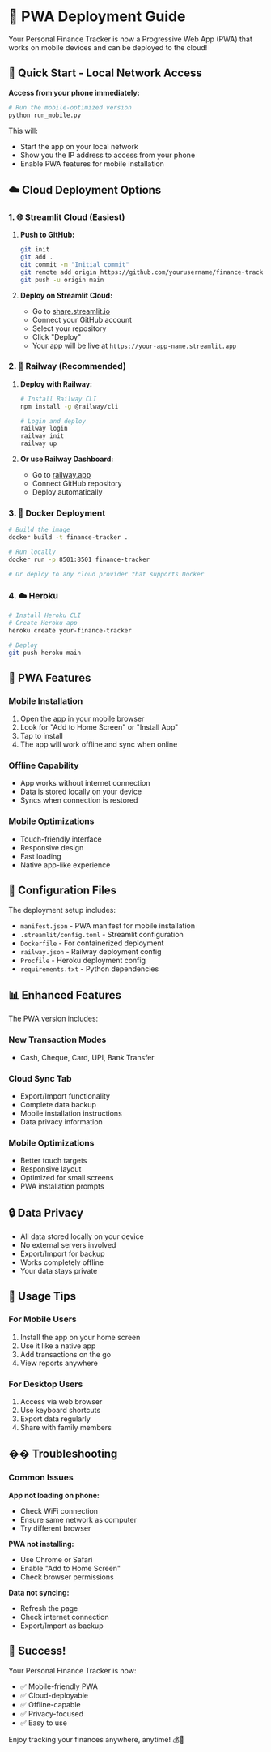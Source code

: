 # 📱 PWA Deployment Guide

Your Personal Finance Tracker is now a Progressive Web App (PWA) that works on mobile devices and can be deployed to the cloud!

## 🚀 Quick Start - Local Network Access

**Access from your phone immediately:**

```bash
# Run the mobile-optimized version
python run_mobile.py
```

This will:
- Start the app on your local network
- Show you the IP address to access from your phone
- Enable PWA features for mobile installation

## ☁️ Cloud Deployment Options

### 1. 🌐 Streamlit Cloud (Easiest)

1. **Push to GitHub:**
   ```bash
   git init
   git add .
   git commit -m "Initial commit"
   git remote add origin https://github.com/yourusername/finance-tracker.git
   git push -u origin main
   ```

2. **Deploy on Streamlit Cloud:**
   - Go to [share.streamlit.io](https://share.streamlit.io)
   - Connect your GitHub account
   - Select your repository
   - Click "Deploy"
   - Your app will be live at `https://your-app-name.streamlit.app`

### 2. 🚂 Railway (Recommended)

1. **Deploy with Railway:**
   ```bash
   # Install Railway CLI
   npm install -g @railway/cli
   
   # Login and deploy
   railway login
   railway init
   railway up
   ```

2. **Or use Railway Dashboard:**
   - Go to [railway.app](https://railway.app)
   - Connect GitHub repository
   - Deploy automatically

### 3. 🐳 Docker Deployment

```bash
# Build the image
docker build -t finance-tracker .

# Run locally
docker run -p 8501:8501 finance-tracker

# Or deploy to any cloud provider that supports Docker
```

### 4. ☁️ Heroku

```bash
# Install Heroku CLI
# Create Heroku app
heroku create your-finance-tracker

# Deploy
git push heroku main
```

## 📱 PWA Features

### Mobile Installation
1. Open the app in your mobile browser
2. Look for "Add to Home Screen" or "Install App"
3. Tap to install
4. The app will work offline and sync when online

### Offline Capability
- App works without internet connection
- Data is stored locally on your device
- Syncs when connection is restored

### Mobile Optimizations
- Touch-friendly interface
- Responsive design
- Fast loading
- Native app-like experience

## 🔧 Configuration Files

The deployment setup includes:

- `manifest.json` - PWA manifest for mobile installation
- `.streamlit/config.toml` - Streamlit configuration
- `Dockerfile` - For containerized deployment
- `railway.json` - Railway deployment config
- `Procfile` - Heroku deployment config
- `requirements.txt` - Python dependencies

## 📊 Enhanced Features

The PWA version includes:

### New Transaction Modes
- Cash, Cheque, Card, UPI, Bank Transfer

### Cloud Sync Tab
- Export/Import functionality
- Complete data backup
- Mobile installation instructions
- Data privacy information

### Mobile Optimizations
- Better touch targets
- Responsive layout
- Optimized for small screens
- PWA installation prompts

## 🔒 Data Privacy

- All data stored locally on your device
- No external servers involved
- Export/Import for backup
- Works completely offline
- Your data stays private

## 🎯 Usage Tips

### For Mobile Users
1. Install the app on your home screen
2. Use it like a native app
3. Add transactions on the go
4. View reports anywhere

### For Desktop Users
1. Access via web browser
2. Use keyboard shortcuts
3. Export data regularly
4. Share with family members

## �� Troubleshooting

### Common Issues

**App not loading on phone:**
- Check WiFi connection
- Ensure same network as computer
- Try different browser

**PWA not installing:**
- Use Chrome or Safari
- Enable "Add to Home Screen"
- Check browser permissions

**Data not syncing:**
- Refresh the page
- Check internet connection
- Export/Import as backup

## 🎉 Success!

Your Personal Finance Tracker is now:
- ✅ Mobile-friendly PWA
- ✅ Cloud-deployable
- ✅ Offline-capable
- ✅ Privacy-focused
- ✅ Easy to use

Enjoy tracking your finances anywhere, anytime! 💰📱
